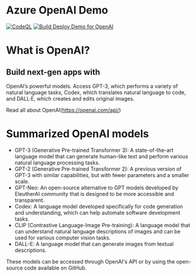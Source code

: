 # Azure OpenAI Demo

[![CodeQL](https://github.com/RPagels/AzureOpenAIDemo/actions/workflows/codeql.yml/badge.svg)](https://github.com/RPagels/AzureOpenAIDemo/actions/workflows/codeql.yml)
[![Build Deploy Demo for OpenAI](https://github.com/RPagels/AzureOpenAIDemo/actions/workflows/BuildDeployDemoforOpenAI.yml/badge.svg)](https://github.com/RPagels/AzureOpenAIDemo/actions/workflows/BuildDeployDemoforOpenAI.yml)

# What is OpenAI?
## Build next-gen apps with
OpenAI’s powerful models.
Access GPT-3, which performs a variety of natural language tasks, Codex, which translates natural language to code, and DALL·E, which creates and edits original images.

Read all about OpenAI(https://openai.com/api/)

# Summarized OpenAI models
- GPT-3 (Generative Pre-trained Transformer 3): A state-of-the-art language model that can generate human-like text and perform various natural language processing tasks.
- GPT-2 (Generative Pre-trained Transformer 2): A previous version of GPT-3 with similar capabilities, but with fewer parameters and a smaller scale.
- GPT-Neo: An open-source alternative to GPT models developed by EleutherAI community that is designed to be more accessible and transparent.
- Codex: A language model developed specifically for code generation and understanding, which can help automate software development tasks.
- CLIP (Contrastive Language-Image Pre-training): A language model that can understand natural language descriptions of images and can be used for various computer vision tasks.
- DALL-E: A language model that can generate images from textual descriptions.

These models can be accessed through OpenAI's API or by using the open-source code available on GitHub.
